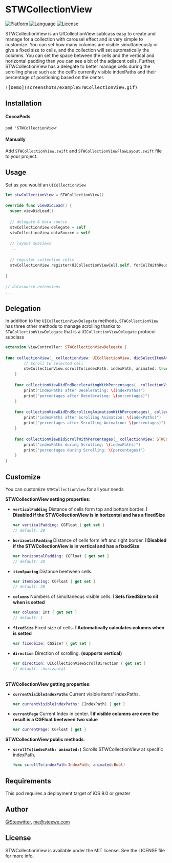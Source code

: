 # STWCollectionView


[![Platform](http://img.shields.io/badge/platform-iOS-blue.svg?style=flat
)](https://developer.apple.com/iphone/index.action)
[![Language](http://img.shields.io/badge/language-Swift-brightgreen.svg?style=flat
)](https://developer.apple.com/swift)
[![License](http://img.shields.io/badge/license-MIT-lightgrey.svg?style=flat
)](http://mit-license.org)

STWCollectionView is an UICollectionView sublcass easy to create and manage for a collection with carousel effect and is very simple to customize.
You can set how many columns are visible simultaneously or give a fixed size to cells, and the collection will set automatically the columns.
You can set the space between the cells and the vertical and horizontal padding than you can see a bit of the adjacent cells.
Further, STWCollectionView has a delegate to better manage cells during the scrolling phase such as: the cell's currently visible indexPaths and their percentage of positioning based on the center.

<kbd>
![Demo](screenshots/exampleSTWCollectionView.gif)
</kbd>

## Installation

#### CocoaPods
```
pod 'STWCollectionView'
```

#### Manually
Add `STWCollectionView.swift` and  `STWCollectionViewFlowLayout.swift` file to your project.


## Usage

Set as you would an `UICollectionView`

```swift
let stwCollectionView = STWCollectionView()

override func viewDidLoad() {
  super.viewDidLoad()

  // delegate & data source
  stwCollectionView.delegate = self
  stwCollectionView.dataSource = self

  // layout subviews
  ...

  // register collection cells
  stwCollectionView.register(UICollectionViewCell.self, forCellWithReuseIdentifier: cellIdentifier)

}

// datasource extensions
...

```

## Delegation

In addition to the `UICollectionViewDelegate` methods, `STWCollectionView` has three other methods to manage scrolling thanks to `STWCollectionViewDelegate` that is a `UICollectionViewDelegate` protocol subclass

```swift
extension ViewController: STWCollectionViewDelegate {

func collectionView(_ collectionView: UICollectionView, didSelectItemAt indexPath: IndexPath) {
		// Scroll to selected cell
        stwCollectionView.scrollTo(indexPath: indexPath, animated: true)
    }
    
    func collectionViewDidEndDeceleratingWithPercentages(_ collectionView: STWCollectionView, visibleIndexPaths indexPaths: [IndexPath], percentageVisibleIndexPaths percentages: [CGFloat]) {
        print("indexPaths after Decelerating: \(indexPaths)")
        print("percentages after Decelerating: \(percentages)")
    }
    
    func collectionViewDidEndScrollingAnimationWithPercentages(_ collectionView: STWCollectionView, visibleIndexPaths indexPaths: [IndexPath], percentageVisibleIndexPaths percentages: [CGFloat]) {
        print("indexPaths after Scrolling Animation: \(indexPaths)")
        print("percentages after Scrolling Animation: \(percentages)")
    }
    
    func collectionViewDidScrollWithPercentages(_ collectionView: STWCollectionView, visibleIndexPaths indexPaths: [IndexPath], percentageVisibleIndexPaths percentages: [CGFloat]) {
        print("indexPaths during Scrolling: \(indexPaths)")
        print("percentages during Scrolling: \(percentages)")        
    }
}

```


## Customize

You can customize `STWCollectionView` for all your needs

**STWCollectionView setting properties**:

* **`verticalPadding`** Distance of cells form top and bottom border.
**❕ Disabled if the STWCollectionView is in horizontal and has a fixedSize**

  ```swift
  var verticalPadding: CGFloat { get set }
  // default: 20
  ```

* **`horizontalPadding`** Distance of cells form left and right border.
**❕ Disabled if the STWCollectionView is in vertical and has a fixedSize**

  ```swift
  var horizontalPadding: CGFloat { get set }
  // default: 20
  ```

* **`itemSpacing`** Distance beetween cells.

  ```swift
  var itemSpacing: CGFloat { get set }
  // default: 20
  ```

* **`columns`** Numbers of simultaneous visible cells.
**❕ Sets fixedSize to nil when is setted**

  ```swift
  var columns: Int { get set }
  // default: 1

  ```
  
* **`fixedSize`** Fixed size of cells.
**❕ Automatically calculates columns when is setted**

  ```swift
  var fixedSize: CGSize? { get set }

  ```

* **`direction`** Direction of scrolling.
**(supports vertical)**

  ```swift
  var direction: UICollectionViewScrollDirection { get set }
  // default: .horizontal
 
  ```
  
**STWCollectionView getting properties**:

* **`currentVisibleIndexPaths`** Current visible items' indexPaths.

  ```swift
  var currentVisibleIndexPaths: [IndexPath] { get }

  ```
  
* **`currentPage`** Current Index in center.
**❕ if visible columns are even the result is a CGFloat beetween two value**

  ```swift
  var currentPage: CGFloat { get }

  ```
  
**STWCollectionView public methods**:

* **`scrollTo(indexPath: animated:)`** Scrolls STWCollectionView at specific indexPath.

  ```swift
  func scrollTo(indexPath:IndexPath, animated:Bool)

  ```
  
## Requirements
This pod requires a deployment target of iOS 9.0 or greater

## Author

[@Steewitter](https://twitter.com/Steewitter), me@steewe.com

## License

STWCollectionView is available under the MIT license. See the LICENSE file for more info.
